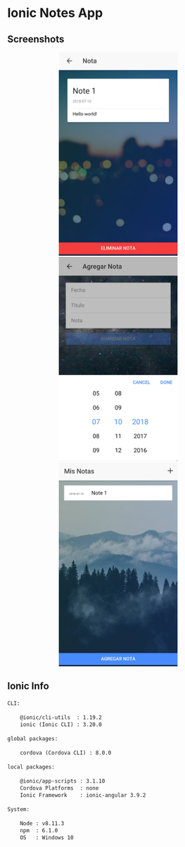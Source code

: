 # Ionic Notes App  

## Screenshots

<p align="center"> 
    <img src="src/assets/demo_1.jpg" width="270">
    <img src="src/assets/demo_2.jpg" width="270">
    <img src="src/assets/demo_3.jpg" width="270">
</p>


## Ionic Info

```
CLI:

    @ionic/cli-utils  : 1.19.2
    ionic (Ionic CLI) : 3.20.0

global packages:

    cordova (Cordova CLI) : 8.0.0

local packages:

    @ionic/app-scripts : 3.1.10
    Cordova Platforms  : none
    Ionic Framework    : ionic-angular 3.9.2

System:

    Node : v8.11.3
    npm  : 6.1.0
    OS   : Windows 10
```
